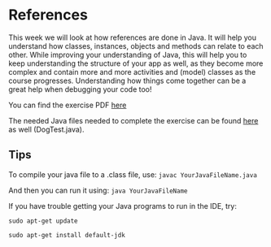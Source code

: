 # References

This week we will look at how references are done in Java. It will help you understand how classes, instances, objects and methods can relate to each other. While improving your understanding of Java, this will help you to keep understanding the structure of your app as well, as they become more complex and contain more and more activities and (model) classes as the course progresses. Understanding how things come together can be a great help when debugging your code too!

You can find the exercise PDF [here](http://www.davin.50webs.com/research/1999/egs/q4.pdf)

The needed Java files needed to complete the exercise can be found [here](http://www.davin.50webs.com/research/1999/tsj4cp.html) as well (DogTest.java). 

## Tips
To compile your java file to a .class file, use:
`javac YourJavaFileName.java`

And then you can run it using:
`java YourJavaFileName`

If you have trouble getting your Java programs to run in the IDE, try:

`sudo apt-get update`

`sudo apt-get install default-jdk`

